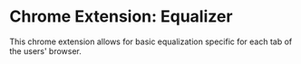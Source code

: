# Chrome Extension: Equalizer

This chrome extension allows for basic equalization specific for each tab of the users' browser.
